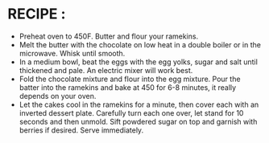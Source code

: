 # RECIPE :

- Preheat oven to 450F. Butter and flour your ramekins.
- Melt the butter with the chocolate on low heat in a double boiler or in the microwave. Whisk until smooth.
- In a medium bowl, beat the eggs with the egg yolks, sugar and salt until thickened and pale. An electric mixer will work best.
- Fold the chocolate mixture and flour into the egg mixture. Pour the batter into the ramekins and bake at 450 for 6-8 minutes, it really depends on your oven.
- Let the cakes cool in the ramekins for a minute, then cover each with an inverted dessert plate. Carefully turn each one over, let stand for 10 seconds and then unmold. Sift powdered sugar on top and garnish with berries if desired. Serve immediately.